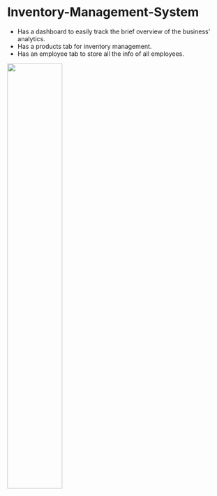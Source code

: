 # Inventory-Management-System
- Has a dashboard to easily track the brief overview of the business' analytics.
- Has a products tab for inventory management.
- Has an employee tab to store all the info of all employees.

[<img src="https://i.ytimg.com/vi/YF4-9VH9r3c/maxresdefault.jpg" width="50%">](https://www.youtube.com/watch?v=YF4-9VH9r3c "Inventory Management System with POS by PasionJP (Demo)")
